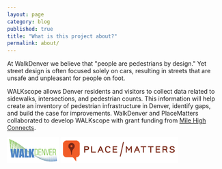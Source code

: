 ```yaml
---
layout: page
category: blog
published: true
title: "What is this project about?"
permalink: about/
---
```


At WalkDenver we believe that "people are pedestrians by design." Yet
street design is often focused solely on cars, resulting in streets that
are unsafe and unpleasant for people on foot.

WALKscope allows Denver residents and visitors to collect data related
to sidewalks, intersections, and pedestrian counts. This information will
help create an inventory of pedestrian infrastructure in Denver, identify
gaps, and build the case for improvements. WalkDenver and PlaceMatters
collaborated to develop WALKscope with grant funding from
[Mile High Connects](http://www.milehighconnects.org).

<img src="https://github.com/LocalData/walkscope/blob/gh-pages/media/walkscope-alt.png?raw=true" height="60" alt="WALKscope">
<img src="https://github.com/LocalData/walkscope/blob/gh-pages/media/placematters.png?raw=true" height="60" alt="PlaceMatters">